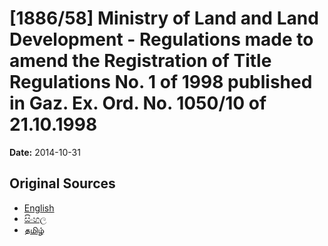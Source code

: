 # [1886/58] Ministry of Land and Land Development - Regulations made to amend the Registration of Title Regulations No. 1 of 1998 published in Gaz. Ex. Ord. No. 1050/10 of 21.10.1998

**Date:** 2014-10-31

## Original Sources

- [English](https://documents.gov.lk/view/extra-gazettes/2014/10/1886-58_E.pdf)
- [සිංහල](https://documents.gov.lk/view/extra-gazettes/2014/10/1886-58_S.pdf)
- [தமிழ்](https://documents.gov.lk/view/extra-gazettes/2014/10/1886-58_T.pdf)
